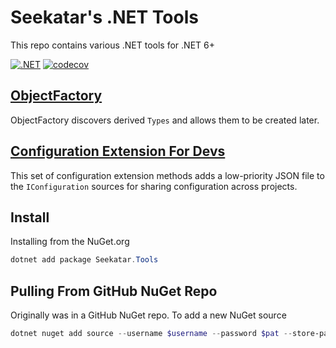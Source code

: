 # Seekatar's .NET Tools

This repo contains various .NET tools for .NET 6+

[![.NET](https://github.com/Seekatar/Tools-DotNet/actions/workflows/dotnet.yml/badge.svg)](https://github.com/Seekatar/Tools-DotNet/actions/workflows/dotnet.yml)
[![codecov](https://codecov.io/gh/Seekatar/Tools-DotNet/branch/main/graph/badge.svg?token=X3J5MU9T3C)](https://codecov.io/gh/Seekatar/Tools-DotNet)

## [ObjectFactory](src/Tools/ObjectFactory/README.md)

ObjectFactory discovers derived `Types` and allows them to be created later.

## [Configuration Extension For Devs](src/Tools/Extensions/README.md)

This set of configuration extension methods adds a low-priority JSON file to the `IConfiguration` sources for sharing configuration across projects.

## Install

Installing from the NuGet.org

```powershell
dotnet add package Seekatar.Tools
```

## Pulling From GitHub NuGet Repo

Originally was in a GitHub NuGet repo. To add a new NuGet source

```powershell
dotnet nuget add source --username $username --password $pat --store-password-in-clear-text --name github "https://nuget.pkg.github.com/seekatar/index.json"
```

